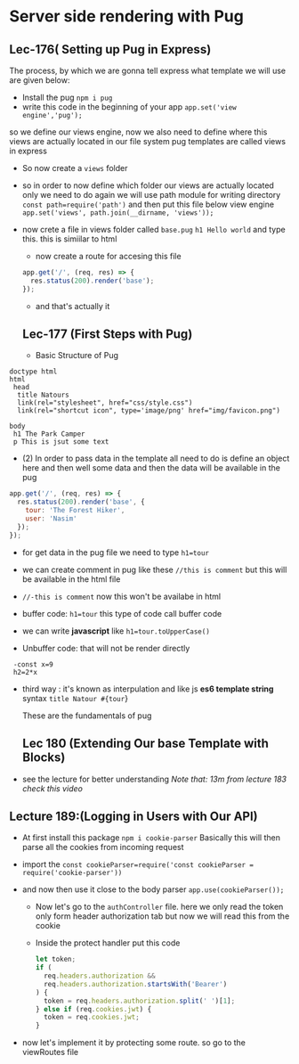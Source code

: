 # Server side rendering with Pug

## Lec-176( Setting up Pug in Express)

The process, by which we are gonna tell express what template we will use are given below:

- Install the pug `npm i pug`
- write this code in the beginning of your app `app.set('view engine','pug');`

so we define our views engine, now we also need to define where this views are actually located in our file system
pug templates are called views in express

- So now create a `views` folder

- so in order to now define which folder our views are actually located only we need to do again
  we will use path module for writing directory
  `const path=require('path')` and then put this file below view engine `app.set('views', path.join(__dirname, 'views'));`

- now crete a file in views folder called `base.pug`
  `h1 Hello world` and type this. this is simiilar to html

  - now create a route for accesing this file

  ```js
  app.get('/', (req, res) => {
    res.status(200).render('base');
  });
  ```

  - and that's actually it

  ## Lec-177 (First Steps with Pug)

  - Basic Structure of Pug

```pug
doctype html
html
 head
  title Natours
  link(rel="stylesheet", href="css/style.css")
  link(rel="shortcut icon", type='image/png' href="img/favicon.png")

body
 h1 The Park Camper
 p This is jsut some text
```

- (2) In order to pass data in the template all need to do is define an object here and then well some data and then
  the data will be available in the pug

```js
app.get('/', (req, res) => {
  res.status(200).render('base', {
    tour: 'The Forest Hiker',
    user: 'Nasim'
  });
});
```

- for get data in the pug file we need to type `h1=tour`
- we can create comment in pug like these `//this is comment` but this will be available in the html file

- `//-this is comment` now this won't be availabe in html

- buffer code: `h1=tour` this type of code call buffer code
- we can write **javascript** like `h1=tour.toUpperCase()`

- Unbuffer code: that will not be render directly

```pug
 -const x=9
 h2=2*x
```

- third way : it's known as interpulation and like js **es6 template string** syntax
  `title Natour #{tour`}

  These are the fundamentals of pug

  ## Lec 180 (Extending Our base Template with Blocks)

- see the lecture for better understanding
  _Note that: 13m from lecture 183 check this video_

## Lecture 189:(Logging in Users with Our API)

- At first install this package `npm i cookie-parser`
  Basically this will then parse all the cookies from incoming request

- import the `const cookieParser=require('const cookieParser = require('cookie-parser'))`
- and now then use it close to the body parser
  `app.use(cookieParser());`

  - Now let's go to the `authController` file. here we only read the token only form header authorization tab
    but now we will read this from the cookie

  - Inside the protect handler put this code

    ```js
    let token;
    if (
      req.headers.authorization &&
      req.headers.authorization.startsWith('Bearer')
    ) {
      token = req.headers.authorization.split(' ')[1];
    } else if (req.cookies.jwt) {
      token = req.cookies.jwt;
    }
    ```

- now let's implement it by protecting some route. so go to the viewRoutes file
